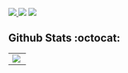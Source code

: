 <p align="center">
  
  <a href="https://www.linkedin.com/in/eliel-ribeiro-8933b41a7/"><img src="https://img.shields.io/badge/-ElielRibeiro-blue?style=flat&logo=Linkedin&logoColor=white" />     </a>
  <a href="https://medium.com/@elielribeiro088/"><img src="https://img.shields.io/badge/-@elielribeiro-03a57a?style=flat&labelColor=03a57a&logo=Medium" /></a>
  <a href="mailto:elielribeiro088@gmail.com"><img src="https://img.shields.io/badge/-Gmail-c14438?style=flat&logo=Gmail&logoColor=white" /></a>
</p>


## Github Stats :octocat:
<center>
<table>
  <tr>
    <td><img align="left" padding-right="10px" src=https://github-readme-stats.vercel.app/api?username=Elieel5&show_icons=true ></td>
  </tr>  
</table>
</center>
